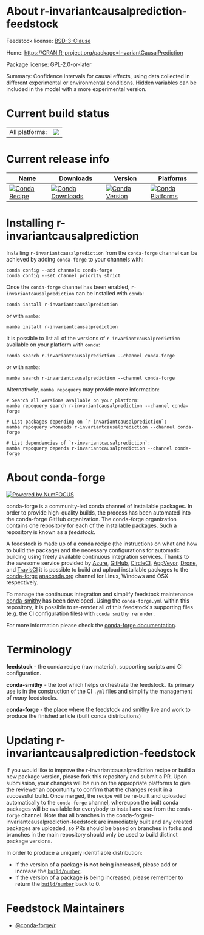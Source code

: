 About r-invariantcausalprediction-feedstock
===========================================

Feedstock license: [BSD-3-Clause](https://github.com/conda-forge/r-invariantcausalprediction-feedstock/blob/main/LICENSE.txt)

Home: https://CRAN.R-project.org/package=InvariantCausalPrediction

Package license: GPL-2.0-or-later

Summary: Confidence intervals for causal effects, using data collected in different experimental or environmental conditions. Hidden variables can be included in the model with a more experimental version. 

Current build status
====================


<table><tr><td>All platforms:</td>
    <td>
      <a href="https://dev.azure.com/conda-forge/feedstock-builds/_build/latest?definitionId=2514&branchName=main">
        <img src="https://dev.azure.com/conda-forge/feedstock-builds/_apis/build/status/r-invariantcausalprediction-feedstock?branchName=main">
      </a>
    </td>
  </tr>
</table>

Current release info
====================

| Name | Downloads | Version | Platforms |
| --- | --- | --- | --- |
| [![Conda Recipe](https://img.shields.io/badge/recipe-r--invariantcausalprediction-green.svg)](https://anaconda.org/conda-forge/r-invariantcausalprediction) | [![Conda Downloads](https://img.shields.io/conda/dn/conda-forge/r-invariantcausalprediction.svg)](https://anaconda.org/conda-forge/r-invariantcausalprediction) | [![Conda Version](https://img.shields.io/conda/vn/conda-forge/r-invariantcausalprediction.svg)](https://anaconda.org/conda-forge/r-invariantcausalprediction) | [![Conda Platforms](https://img.shields.io/conda/pn/conda-forge/r-invariantcausalprediction.svg)](https://anaconda.org/conda-forge/r-invariantcausalprediction) |

Installing r-invariantcausalprediction
======================================

Installing `r-invariantcausalprediction` from the `conda-forge` channel can be achieved by adding `conda-forge` to your channels with:

```
conda config --add channels conda-forge
conda config --set channel_priority strict
```

Once the `conda-forge` channel has been enabled, `r-invariantcausalprediction` can be installed with `conda`:

```
conda install r-invariantcausalprediction
```

or with `mamba`:

```
mamba install r-invariantcausalprediction
```

It is possible to list all of the versions of `r-invariantcausalprediction` available on your platform with `conda`:

```
conda search r-invariantcausalprediction --channel conda-forge
```

or with `mamba`:

```
mamba search r-invariantcausalprediction --channel conda-forge
```

Alternatively, `mamba repoquery` may provide more information:

```
# Search all versions available on your platform:
mamba repoquery search r-invariantcausalprediction --channel conda-forge

# List packages depending on `r-invariantcausalprediction`:
mamba repoquery whoneeds r-invariantcausalprediction --channel conda-forge

# List dependencies of `r-invariantcausalprediction`:
mamba repoquery depends r-invariantcausalprediction --channel conda-forge
```


About conda-forge
=================

[![Powered by
NumFOCUS](https://img.shields.io/badge/powered%20by-NumFOCUS-orange.svg?style=flat&colorA=E1523D&colorB=007D8A)](https://numfocus.org)

conda-forge is a community-led conda channel of installable packages.
In order to provide high-quality builds, the process has been automated into the
conda-forge GitHub organization. The conda-forge organization contains one repository
for each of the installable packages. Such a repository is known as a *feedstock*.

A feedstock is made up of a conda recipe (the instructions on what and how to build
the package) and the necessary configurations for automatic building using freely
available continuous integration services. Thanks to the awesome service provided by
[Azure](https://azure.microsoft.com/en-us/services/devops/), [GitHub](https://github.com/),
[CircleCI](https://circleci.com/), [AppVeyor](https://www.appveyor.com/),
[Drone](https://cloud.drone.io/welcome), and [TravisCI](https://travis-ci.com/)
it is possible to build and upload installable packages to the
[conda-forge](https://anaconda.org/conda-forge) [anaconda.org](https://anaconda.org/)
channel for Linux, Windows and OSX respectively.

To manage the continuous integration and simplify feedstock maintenance
[conda-smithy](https://github.com/conda-forge/conda-smithy) has been developed.
Using the ``conda-forge.yml`` within this repository, it is possible to re-render all of
this feedstock's supporting files (e.g. the CI configuration files) with ``conda smithy rerender``.

For more information please check the [conda-forge documentation](https://conda-forge.org/docs/).

Terminology
===========

**feedstock** - the conda recipe (raw material), supporting scripts and CI configuration.

**conda-smithy** - the tool which helps orchestrate the feedstock.
                   Its primary use is in the construction of the CI ``.yml`` files
                   and simplify the management of *many* feedstocks.

**conda-forge** - the place where the feedstock and smithy live and work to
                  produce the finished article (built conda distributions)


Updating r-invariantcausalprediction-feedstock
==============================================

If you would like to improve the r-invariantcausalprediction recipe or build a new
package version, please fork this repository and submit a PR. Upon submission,
your changes will be run on the appropriate platforms to give the reviewer an
opportunity to confirm that the changes result in a successful build. Once
merged, the recipe will be re-built and uploaded automatically to the
`conda-forge` channel, whereupon the built conda packages will be available for
everybody to install and use from the `conda-forge` channel.
Note that all branches in the conda-forge/r-invariantcausalprediction-feedstock are
immediately built and any created packages are uploaded, so PRs should be based
on branches in forks and branches in the main repository should only be used to
build distinct package versions.

In order to produce a uniquely identifiable distribution:
 * If the version of a package **is not** being increased, please add or increase
   the [``build/number``](https://docs.conda.io/projects/conda-build/en/latest/resources/define-metadata.html#build-number-and-string).
 * If the version of a package **is** being increased, please remember to return
   the [``build/number``](https://docs.conda.io/projects/conda-build/en/latest/resources/define-metadata.html#build-number-and-string)
   back to 0.

Feedstock Maintainers
=====================

* [@conda-forge/r](https://github.com/conda-forge/r/)

